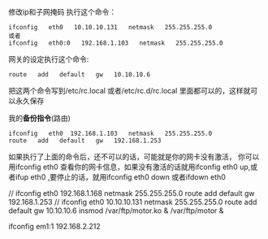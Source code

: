 
修改ip和子网掩码   执行这个命令：
```
ifconfig   eth0   10.10.10.131   netmask   255.255.255.0
或者
ifconfig   eth0:0   192.168.1.103   netmask   255.255.255.0
```

网关的设定执行这个命令:
```
route   add   default   gw   10.10.10.6
```

把这两个命令写到/etc/rc.local   或者/etc/rc.d/rc.local   里面都可以的，这样就可以永久保存


我的<b>备份指令</b>(路由)

	ifconfig   eth0  192.168.1.103   netmask   255.255.255.0
 	route   add   default   gw   192.168.1.253



如果执行了上面的命令后，还不可以的话，可能就是你的网卡没有激活， 
你可以用ifconfig   eth0   查看你的网卡信息，如果没有激活的话就用ifconfig   eth0   up,或者ifup   eth0   ,要停止的话，就用ifconfig   eth0   down   或者ifdown   eth0

//
ifconfig   eth0   192.168.1.168   netmask   255.255.255.0
route   add   default   gw   192.168.1.253
//
ifconfig   eth0   10.10.10.131   netmask   255.255.255.0
route   add   default   gw   10.10.10.6
insmod /var/ftp/motor.ko &
/var/ftp/motor &

ifconfig em1:1 192.168.2.212